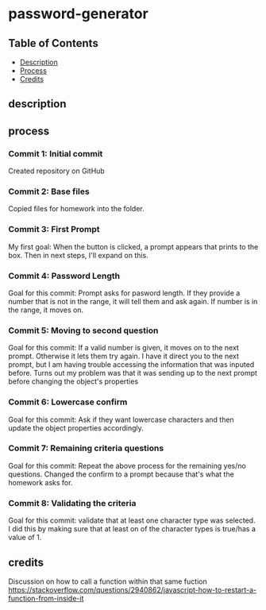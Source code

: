 # password-generator

## Table of Contents

* [Description](#description)
* [Process](#process)
* [Credits](#credits)

## description 



## process

### Commit 1: Initial commit
Created repository on GitHub

### Commit 2: Base files
Copied files for homework into the folder.

### Commit 3: First Prompt
My first goal: When the button is clicked, a prompt appears that prints to the box.
Then in next steps, I'll expand on this. 

### Commit 4: Password Length
Goal for this commit: Prompt asks for pasword length. If they provide a number that is not in the range, it will tell them and ask again. If number is in the range, it moves on. 

### Commit 5: Moving to second question
Goal for this commit: If a valid number is given, it moves on to the next prompt. Otherwise it lets them try again. 
I have it direct you to the next prompt, but I am having trouble accessing the information that was inputed before. 
Turns out my problem was that it was sending up to the next prompt before changing the object's properties

### Commit 6: Lowercase confirm
Goal for this commit: Ask if they want lowercase characters and then update the object properties accordingly. 

### Commit 7: Remaining criteria questions
Goal for this commit: Repeat the above process for the remaining yes/no questions. 
Changed the confirm to a prompt because that's what the homework asks for.

### Commit 8: Validating the criteria
Goal for this commit: validate that at least one character type was selected.
I did this by making sure that at least on of the character types is true/has a value of 1.


## credits

Discussion on how to call a function within that same fuction https://stackoverflow.com/questions/2940862/javascript-how-to-restart-a-function-from-inside-it

